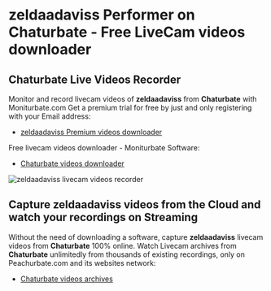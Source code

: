 # zeldaadaviss Performer on Chaturbate - Free LiveCam videos downloader

## Chaturbate Live Videos Recorder

Monitor and record livecam videos of **zeldaadaviss** from **Chaturbate** with Moniturbate.com
Get a premium trial for free by just and only registering with your Email address:
* [zeldaadaviss Premium videos downloader](https://moniturbate.com/request-demo-licence-key.html)

Free livecam videos downloader - Moniturbate Software:
* [Chaturbate videos downloader](https://moniturbate.com/moniturbate-download-software.html)

![zeldaadaviss livecam videos recorder](https://peachurnet.com/templates/moniturbate-software.png)


## Capture zeldaadaviss videos from the Cloud and watch your recordings on Streaming

Without the need of downloading a software, capture **zeldaadaviss** livecam videos from **Chaturbate** 100% online.
Watch Livecam archives from **Chaturbate** unlimitedly from thousands of existing recordings, only on Peachurbate.com and its websites network:
* [Chaturbate videos archives](https://peachurnet.com/)